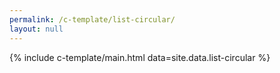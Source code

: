 ```yaml
---
permalink: /c-template/list-circular/
layout: null
---
```


{% include c-template/main.html data=site.data.list-circular %}

